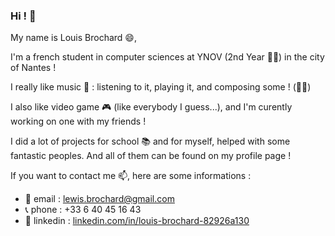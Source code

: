 ### Hi ! 👋

My name is Louis Brochard 😄,

I'm a french student in computer sciences at YNOV (2nd Year 👨‍💻) in the city of Nantes !

I really like music 🎵 : listening to it, playing it, and composing some ! (🎸🎹)

I also like video game 🎮 (like everybody I guess...), and I'm curently working on one with my friends  !

I did a lot of projects for school 📚 and for myself, helped with some fantastic peoples. 
And all of them can be found on my profile page !

If you want to contact me 📫, here are some informations :

- 📧 email : lewis.brochard@gmail.com
- 📞 phone : +33 6 40 45 16 43
- 👔 linkedin : [linkedin.com/in/louis-brochard-82926a130](https://linkedin.com/in/louis-brochard-82926a130)

